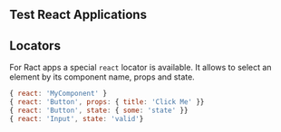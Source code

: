 ## Test React Applications

## Locators

For Ract apps a special `react` locator is available. It allows to select an element by its component name, props and state.

```js
{ react: 'MyComponent' }
{ react: 'Button', props: { title: 'Click Me' }}
{ react: 'Button', state: { some: 'state' }}
{ react: 'Input', state: 'valid'}
```

